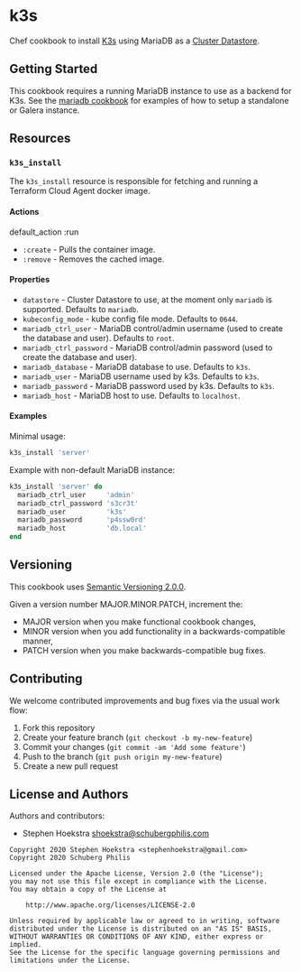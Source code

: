# k3s

Chef cookbook to install [K3s](https://k3s.io/) using MariaDB as a [Cluster Datastore](https://rancher.com/docs/k3s/latest/en/installation/datastore/).

## Getting Started

This cookbook requires a running MariaDB instance to use as a backend for K3s. See the [mariadb cookbook](https://supermarket.chef.io/cookbooks/mariadb) for examples of how to setup a standalone or Galera instance.

## Resources

### `k3s_install`

The `k3s_install` resource is responsible for fetching and running a Terraform Cloud Agent docker image.

#### Actions

default_action :run

* `:create` -  Pulls the container image.
* `:remove` - Removes the cached image.

#### Properties

* `datastore` - Cluster Datastore to use, at the moment only `mariadb` is supported. Defaults to `mariadb`.
* `kubeconfig_mode` - kube config file mode. Defaults to `0644`.
* `mariadb_ctrl_user` - MariaDB control/admin username (used to create the database and user). Defaults to `root`.
* `mariadb_ctrl_password` - MariaDB control/admin password (used to create the database and user).
* `mariadb_database` - MariaDB database to use. Defaults to `k3s`.
* `mariadb_user` - MariaDB username used by k3s. Defaults to `k3s`.
* `mariadb_password` - MariaDB password used by k3s. Defaults to `k3s`.
* `mariadb_host` - MariaDB host to use. Defaults to `localhost`.

#### Examples

Minimal usage:

```ruby
k3s_install 'server'
```

Example with non-default MariaDB instance:

```ruby
k3s_install 'server' do
  mariadb_ctrl_user     'admin'
  mariadb_ctrl_password 's3cr3t'
  mariadb_user          'k3s'
  mariadb_password      'p4ssw0rd'
  mariadb_host          'db.local'
end
```

## Versioning

This cookbook uses [Semantic Versioning 2.0.0](http://semver.org/).

Given a version number MAJOR.MINOR.PATCH, increment the:

* MAJOR version when you make functional cookbook changes,
* MINOR version when you add functionality in a backwards-compatible manner,
* PATCH version when you make backwards-compatible bug fixes.

## Contributing

We welcome contributed improvements and bug fixes via the usual work flow:

1. Fork this repository
1. Create your feature branch (`git checkout -b my-new-feature`)
1. Commit your changes (`git commit -am 'Add some feature'`)
1. Push to the branch (`git push origin my-new-feature`)
1. Create a new pull request

## License and Authors

Authors and contributors:

* Stephen Hoekstra <shoekstra@schubergphilis.com>

```
Copyright 2020 Stephen Hoekstra <stephenhoekstra@gmail.com>
Copyright 2020 Schuberg Philis

Licensed under the Apache License, Version 2.0 (the "License");
you may not use this file except in compliance with the License.
You may obtain a copy of the License at

    http://www.apache.org/licenses/LICENSE-2.0

Unless required by applicable law or agreed to in writing, software
distributed under the License is distributed on an "AS IS" BASIS,
WITHOUT WARRANTIES OR CONDITIONS OF ANY KIND, either express or implied.
See the License for the specific language governing permissions and
limitations under the License.
```
